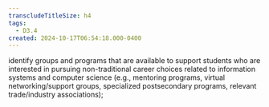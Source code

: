 ```yaml
---
transcludeTitleSize: h4
tags:
  - D3.4
created: 2024-10-17T06:54:18.000-0400
---
```

identify groups and programs that are available to support students who are interested in pursuing non-traditional career choices related to information systems and computer science (e.g., mentoring programs, virtual networking/support groups, specialized postsecondary programs, relevant trade/industry associations);